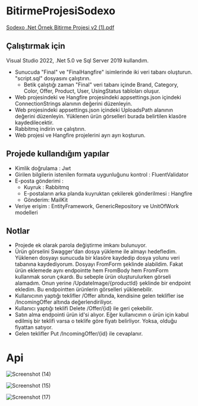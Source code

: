 # BitirmeProjesiSodexo

[Sodexo .Net Örnek Bitirme Projesi v2 (1).pdf](https://github.com/Semra4141/BitirmeProjesiSodexo/files/8022593/Sodexo.Net.Ornek.Bitirme.Projesi.v2.1.pdf)

## Çalıştırmak için

Visual Studio 2022, .Net 5.0 ve Sql Server 2019 kullandım.

- Sunucuda "Final" ve "FinalHangfire" isimlerinde iki veri tabanı oluşturun. "script.sql" dosyasını çalıştırın.
  - Betik çalıştığı zaman "Final" veri tabanı içinde Brand, Category, Color, Offer, Product, User, UsingStatus tabloları oluşur.
- Web projesindeki ve Hangfire projesindeki appsettings.json içindeki ConnectionStrings alanının değerini düzenleyin.
- Web projesindeki appsettings.json içindeki UploadsPath alanının değerini düzenleyin. Yüklenen ürün görselleri burada belirtilen klasöre kaydedilecektir.
- Rabbitmq indirin ve çalıştırın.
- Web projesi ve Hangfire projelerini ayrı ayrı koşturun.


## Projede kullandığım yapılar

- Kimlik doğrulama : Jwt
- Girilen bilgilerin istenilen formata uygunluğunu kontrol : FluentValidator
- E-posta gönderimi :
  - Kuyruk : Rabbitmq
  - E-postaların arka planda kuyruktan çekilerek gönderilmesi : Hangfire
  - Gönderim: MailKit
- Veriye erişim : EntityFramework, GenericRepository ve UnitOfWork modelleri


## Notlar

- Projede ek olarak parola değiştirme imkanı bulunuyor.
- Ürün görselini Swagger'dan dosya yükleme ile almayı hedefledim. Yüklenen dosyayı sunucuda bir klasöre kaydedip dosya yolunu veri tabanına kaydediyorum. Dosyayı FromForm şeklinde alabildim. Fakat ürün eklemede aynı endpointte hem FromBody hem FromForm kullanmak sorun çıkardı. Bu sebeple ürün oluşturulurken görseli alamadım. Onun yerine /UpdateImage/{productId} şeklinde bir endpoint ekledim. Bu endpointten ürünlerin görselleri yüklenebilir.
- Kullanıcının yaptığı teklifler /Offer altında, kendisine gelen teklifler ise /IncomingOffer altında değerlendiriliyor.
- Kullanıcı yaptığı teklifi Delete /Offer/{id} ile geri çekebilir.
- Satın alma endpointi ürün id'si alıyor. Eğer kullanıcının o ürün için kabul edilmiş bir teklifi varsa o teklife göre fiyatı belirliyor. Yoksa, olduğu fiyattan satıyor.
- Gelen teklifler Put /IncomingOffer/{id} ile cevaplanır.

# Api
![Screenshot (14)](https://user-images.githubusercontent.com/33669453/154668708-7bc50a18-36c4-4b75-b7a4-a40b52c04e16.png)

![Screenshot (15)](https://user-images.githubusercontent.com/33669453/154668774-44e6162d-60fc-42cc-a679-bce988acfb98.png)

![Screenshot (17)](https://user-images.githubusercontent.com/33669453/154742535-847a68a3-49e6-42ff-85dd-471becbea9e1.png)

